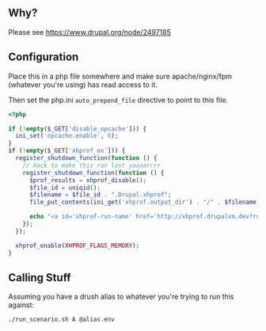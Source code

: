 ## Why?
Please see https://www.drupal.org/node/2497185

## Configuration

Place this in a php file somewhere and make sure apache/nginx/fpm (whatever you're using) has read access to it.

Then set the php.ini `auto_prepend_file` directive to point to this file.

```php
<?php

if (!empty($_GET['disable_opcache'])) {
  ini_set('opcache.enable', 0);
}
if (!empty($_GET['xhprof_on'])) {
  register_shutdown_function(function () {
    // Hack to make this run last yaaaarrrr
    register_shutdown_function(function () {
      $prof_results = xhprof_disable();
      $file_id = uniqid();
      $filename = $file_id . ".Drupal.xhprof";
      file_put_contents(ini_get('xhprof.output_dir') . "/" . $filename, serialize($prof_results));

      echo "<a id='xhprof-run-name' href='http://xhprof.drupalvm.dev?run={$file_id}&source=Drupal'>$filename</a>";
    });
  });

  xhprof_enable(XHPROF_FLAGS_MEMORY);
}
```

## Calling Stuff
Assuming you have a drush alias to whatever you're trying to run this against:

```bash
./run_scenario.sh A @alias.env
```
